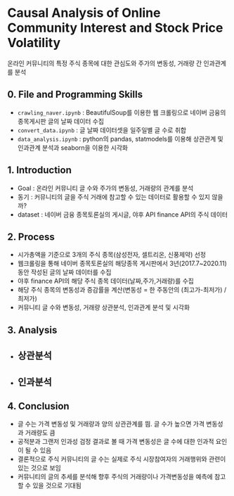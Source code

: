 # Causal Analysis of Online Community Interest and Stock Price Volatility
온라인 커뮤니티의 특정 주식 종목에 대한 관심도와 주가의 변동성, 거래량 간 인과관계를 분석

## 0. File and Programming Skills
- `crawling_naver.ipynb` : BeautifulSoup를 이용한 웹 크롤링으로 네이버 금융의 종목게시판 글의 날짜 데이터 수집 
- `convert_data.ipynb` : 글 날짜 데이터셋을 일주일별 글 수로 취합
- `data_analysis.ipynb` : python의 pandas, statmodels를 이용해 상관관계 및 인과관계 분석과 seaborn을 이용한 시각화

## 1. Introduction 
- Goal : 온라인 커뮤니티 글 수와 주가의 변동성, 거래량의 관계를 분석
- 동기 : 커뮤니티의 글을 주식 거래에 참고할 수 있는 데이터로 활용할 수 있지 않을까?
- dataset : 네이버 금융 종목토론실의 게시글, 야후 API finance API의 주식 데이터 

## 2. Process
- 시가총액을 기준으로 3개의 주식 종목(삼성전자, 셀트리온, 신풍제약) 선정
- 웹크롤링을 통해 네이버 종목토론실의 해당종목 게시판에서 3년(2017.7~2020.11)동안 작성된 글의 날짜 데이터를 수집
- 야후 finance API의 해당 주식 종목 데이터(날짜,주가,거래량)를 수집
- 해당 주식 종목의 변동성과 증감률을 계산(변동성 = 한 주동안의 (최고가-최저가) / 최저가)
- 커뮤니티 글 수와 변동성, 거래량 상관분석, 인과관계 분석 및 시각화

## 3. Analysis
+ 상관분석
  -
+ 인과분석
  - 
## 4. Conclusion
- 글 수는 가격 변동성 및 거래량과 양의 상관관계를 띔. 글 수가 높으면 가격 변동성과 거래량도 큼
- 공적분과 그랜저 인과성 검정 결과로 볼 때 가격 변동성은 글 수에 대한 인과적 요인이 될 수 있음
- 결론적으로 주식 커뮤니티의 글 수는 실제로 주식 시장참여자의 거래행위와 관련이 있는 것으로 보임 
- 커뮤니티의 글의 추세를 분석해 향후 주식의 거래량이나 가격변동성을 예측에 참고할 수 있을 것으로 기대됨
